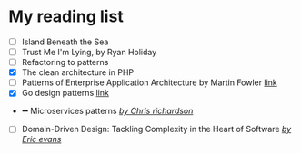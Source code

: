My reading list
===============

- [ ] Island Beneath the Sea
- [ ] Trust Me I'm Lying, by Ryan Holiday
- [ ] Refactoring to patterns
- [x] The clean architecture in PHP
- [ ] Patterns of Enterprise Application Architecture by Martin Fowler [link](https://www.amazon.com/Patterns-Enterprise-Application-Architecture-Martin/dp/0321127420)
- [x] Go design patterns [link](https://www.packtpub.com/application-development/go-design-patterns)
- :heavy_minus_sign: Microservices patterns [*by Chris richardson*](https://chrisrichardson.net/about.html)
- [ ] Domain-Driven Design: Tackling Complexity in the Heart of Software [*by Eric evans*](https://en.wikipedia.org/wiki/Eric_Evans_(technologist))